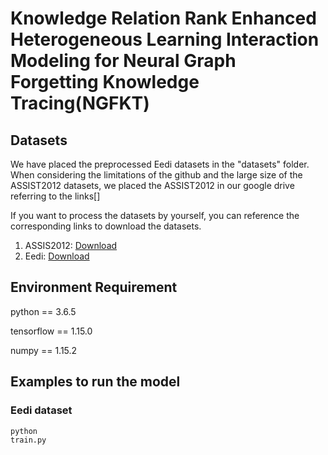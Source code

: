 # Knowledge Relation Rank Enhanced Heterogeneous Learning Interaction Modeling for Neural Graph Forgetting Knowledge Tracing(NGFKT)

## Datasets
We have placed the preprocessed Eedi datasets in the "datasets" folder. When considering the limitations of the github and the large size of the ASSIST2012 datasets, we placed the ASSIST2012 in our google drive referring to the links[]

If you want to process the datasets by yourself, you can reference the corresponding links to download the datasets.</br>
1. ASSIS2012: <a href="https://sites.google.com/site/assistmentsdata/datasets/2012-13-school-data-with-affect">Download</a>
2. Eedi: <a href="https://eedi.com/projects/neurips-education-challenge">Download</a>

## Environment Requirement
python == 3.6.5</br>

tensorflow == 1.15.0</br>

numpy == 1.15.2</br>

## Examples to run the model
### Eedi dataset
<code data-enlighter-language="raw" class="EnlighterJSRAW">python train.py</code>
